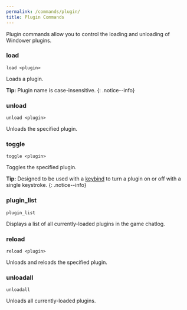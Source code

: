```yaml
---
permalink: /commands/plugin/
title: Plugin Commands
---
```


Plugin commands allow you to control the loading and unloading of Windower plugins.

### load
```
load <plugin>
```
Loads a plugin. 

**Tip:** Plugin name is case-insensitive.
{: .notice--info}

### unload
```
unload <plugin>
```
Unloads the specified plugin.

### toggle
```
toggle <plugin>
```
Toggles the specified plugin.

**Tip:** Designed to be used with a [keybind](../input/#bind--keyboard_bind) to turn a plugin on or off with a single keystroke.
{: .notice--info}

### plugin_list
```
plugin_list
```
Displays a list of all currently-loaded plugins in the game chatlog.

### reload
```
reload <plugin>
```
Unloads and reloads the specified plugin.

### unloadall
```
unloadall
```
Unloads all currently-loaded plugins.
